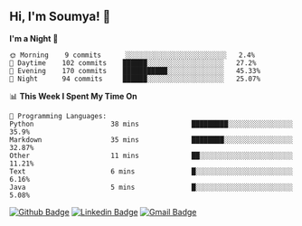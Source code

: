 ## Hi, I'm Soumya! 👋

<!--START_SECTION:waka-->
**I'm a Night 🦉** 

```text
🌞 Morning    9 commits      ░░░░░░░░░░░░░░░░░░░░░░░░░   2.4% 
🌆 Daytime    102 commits    ██████░░░░░░░░░░░░░░░░░░░   27.2% 
🌃 Evening    170 commits    ███████████░░░░░░░░░░░░░░   45.33% 
🌙 Night      94 commits     ██████░░░░░░░░░░░░░░░░░░░   25.07%

```


📊 **This Week I Spent My Time On** 

```text
💬 Programming Languages: 
Python                   38 mins             █████████░░░░░░░░░░░░░░░░   35.9% 
Markdown                 35 mins             ████████░░░░░░░░░░░░░░░░░   32.87% 
Other                    11 mins             ██░░░░░░░░░░░░░░░░░░░░░░░   11.21% 
Text                     6 mins              █░░░░░░░░░░░░░░░░░░░░░░░░   6.16% 
Java                     5 mins              █░░░░░░░░░░░░░░░░░░░░░░░░   5.08%

```


<!--END_SECTION:waka-->

[![Github Badge](https://img.shields.io/badge/-rubyruins-grey?style=for-the-badge&logo=github&logoColor=white&link=https://github.com/rubyruins/)](https://www.github.com/rubyruins/) 
[![Linkedin Badge](https://img.shields.io/badge/-Soumya%20Parekh-0072b1?style=for-the-badge&logo=Linkedin&logoColor=white&link=https://www.linkedin.com/in/Soumya-Parekh/)](https://www.linkedin.com/in/Soumya-Parekh/) 
[![Gmail Badge](https://img.shields.io/badge/-soumya.parekh@somaiya.edu-c14438?style=for-the-badge&logo=Gmail&logoColor=white&link=mailto:soumya.parekh@somaiya.edu)](mailto:soumya.parekh@somaiya.edu) 
